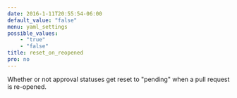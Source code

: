 ```yaml
---
date: 2016-1-11T20:55:54-06:00
default_value: "false"
menu: yaml_settings
possible_values:
    - "true"
    - "false"
title: reset_on_reopened
pro: no
---
```


Whether or not approval statuses get reset to "pending" when a pull request is re-opened.
